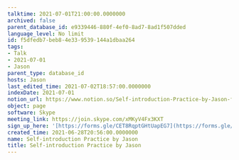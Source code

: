 ```yaml
---
talktime: 2021-07-01T21:00:00.0000000
archived: false
parent_database_id: e9339446-880f-4ef0-8ad7-8ad1f507dded
language_level: No limit
id: f5dfedb7-beb8-4e33-9539-144a1dbaa264
tags:
- Talk
- 2021-07-01
- Jason
parent_type: database_id
hosts: Jason
last_edited_time: 2021-07-02T18:57:00.0000000
indexDate: 2021-07-01
notion_url: https://www.notion.so/Self-introduction-Practice-by-Jason-f5dfedb7beb84e339539144a1dbaa264
object: page
software: Skype
meeting_link: https://join.skype.com/xMKyV4Fx3KXT
sign_up_here: '[https://forms.gle/CET8RqptGHtUapEG7](https://forms.gle/CET8RqptGHtUapEG7)'
created_time: 2021-06-28T20:56:00.0000000
name: Self-introduction Practice by Jason
title: Self-introduction Practice by Jason
---
```







